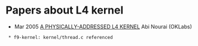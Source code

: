 # Papers about L4 kernel

* Mar 2005 [A PHYSICALLY-ADDRESSED L4 KERNEL](http://www.disy.cse.unsw.edu.au/theses_public/05/anourai.pdf) Abi Nourai (OKLabs)
```
 * f9-kernel: kernel/thread.c referenced
```
